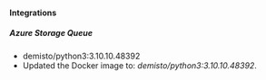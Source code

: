
#### Integrations
##### Azure Storage Queue
- demisto/python3:3.10.10.48392
- Updated the Docker image to: *demisto/python3:3.10.10.48392*.
